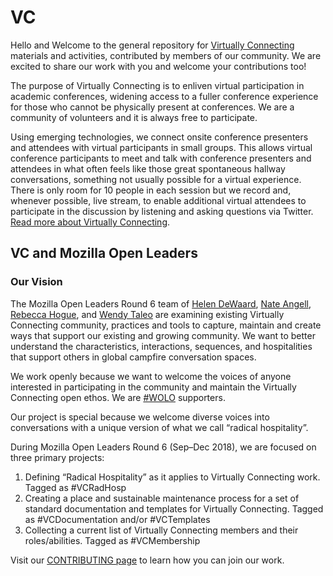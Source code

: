 # VC
Hello and Welcome to the general repository for [Virtually Connecting](http://virtuallyconnecting.org/) materials and activities, contributed by members of our community. We are excited to share our work with you and welcome your contributions too!

The purpose of Virtually Connecting is to enliven virtual participation in academic conferences, widening access to a fuller conference experience for those who cannot be physically present at conferences. We are a community of volunteers and it is always free to participate.

Using emerging technologies, we connect onsite conference presenters and attendees with virtual participants in small groups. This allows virtual conference participants to meet and talk with conference presenters and attendees in what often feels like those great spontaneous hallway conversations, something not usually possible for a virtual experience. There is only room for 10 people in each session but we record and, whenever possible, live stream, to enable additional virtual attendees to participate in the discussion by listening and asking questions via Twitter. [Read more about Virtually Connecting](http://virtuallyconnecting.org/about/).

## VC and Mozilla Open Leaders

### Our Vision
The Mozilla Open Leaders Round 6 team of [Helen DeWaard](https://github.com/hj-dewaard), [Nate Angell](https://github.com/xolotl), [Rebecca Hogue](https://github.com/rhogue), and [Wendy Taleo](https://github.com/wentale) are examining existing Virtually Connecting community, practices and tools to capture, maintain and create ways that support our existing and growing community. We want to better understand the characteristics, interactions, sequences, and hospitalities that support others in global campfire conversation spaces.

We work openly because we want to welcome the voices of anyone interested in participating in the community and maintain the Virtually Connecting open ethos. We are [#WOLO](https://twitter.com/search?q=%23wolo) supporters.

Our project is special because we welcome diverse voices into conversations with a unique version of what we call “radical hospitality”.

During Mozilla Open Leaders Round 6 (Sep–Dec 2018), we are focused on three primary projects:
1. Defining “Radical Hospitality” as it applies to Virtually Connecting work. Tagged as #VCRadHosp
1. Creating a place and sustainable maintenance process for a set of standard documentation and templates for Virtually Connecting. Tagged as #VCDocumentation and/or #VCTemplates
1. Collecting a current list of Virtually Connecting members and their roles/abilities. Tagged as #VCMembership

Visit our [CONTRIBUTING page](CONTRIBUTING.md) to learn how you can join our work.
